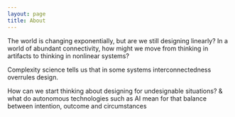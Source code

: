 ```yaml
---
layout: page
title: About
---
```


The world is changing exponentially, but are we still designing linearly? In a world of abundant connectivity, how might we move from thinking in artifacts to thinking in nonlinear systems?

Complexity science tells us that in some systems interconnectedness overrules design.

How can we start thinking about designing for undesignable situations? & what do autonomous technologies such as AI mean for that balance between intention, outcome and circumstances 

